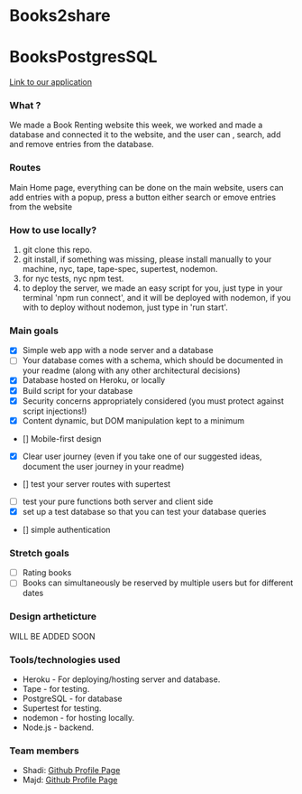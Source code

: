 # Books2share
# BooksPostgresSQL

[Link to our application](https://books2share.herokuapp.com/)

### What ?

We made a Book Renting website this week, we worked and made a database and connected it to the website, and the user can , search, add and remove entries from the database.

### Routes
Main Home page, everything can be done on the main website,
users can add entries with a popup, press a button either search or emove entries from the website
### How to use locally?

1. git clone this repo.
2. git install, if something was missing, please install manually to your machine, nyc, tape, tape-spec, supertest, nodemon.
3. for nyc tests, nyc npm test.
4. to deploy the server, we made an easy script for you, just type in your terminal 'npm run connect', and it will be deployed with nodemon, if you with to deploy without nodemon, just type in 'run start'.


### Main goals

- [x] Simple web app with a node server and a database
- [ ] Your database comes with a schema, which should be documented in your readme (along with any other architectural decisions)
- [x] Database hosted on Heroku, or locally
- [x] Build script for your database
- [x] Security concerns appropriately considered (you must protect against script injections!)
- [x] Content dynamic, but DOM manipulation kept to a minimum
- [] Mobile-first design
- [x] Clear user journey (even if you take one of our suggested ideas, document the user journey in your readme)
- [] test your server routes with supertest
- [ ] test your pure functions both server and client side
- [x] set up a test database so that you can test your database queries
- [] simple authentication

### Stretch goals

- [ ] Rating books
- [ ] Books can simultaneously be reserved by multiple users but for different dates

### Design artheticture
WILL BE ADDED SOON

### Tools/technologies used
* Heroku - For deploying/hosting server and database.
* Tape - for testing.
* PostgreSQL - for database
* Supertest for testing.
* nodemon - for hosting locally.
* Node.js - backend.

### Team members
* Shadi: [Github Profile Page](https://github.com/mrfong)
* Majd: [Github Profile Page](https://github.com/majdya)
